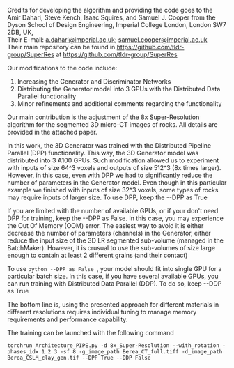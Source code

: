 Credits for developing the algorithm and providing the code goes to the Amir Dahari, Steve Kench, Isaac Squires, and Samuel J. Cooper from the Dyson School 
of Design Engineering, Imperial College London, London SW7 2DB, UK,  
Their E-mail: a.dahari@imperial.ac.uk; samuel.cooper@imperial.ac.uk  
Their main repository can be found in https://github.com/tldr-group/SuperRes at https://github.com/tldr-group/SuperRes

Our modifications to the code include:
 1. Increasing the Generator and Discriminator Networks
 2. Distributing the Generator model into 3 GPUs with the Distributed Data Parallel functionality
 3. Minor refinements and additional comments regarding the functionality


Our main contribution is the adjustment of the 8x Super-Resolution algorithm for the segmented 3D micro-CT images of rocks. 
All details are provided in the attached paper.

In this work, the 3D Generator was trained with the Distributed Pipeline Parallel (DPP) functionality. This way, the 3D Generator model was distributed into
3 A100 GPUs. Such modification allowed us to experiment with inputs of size 64^3 voxels and outputs of size 512^3 (8x times larger). However, in this case,
even with DPP we had to significantly reduce the number of parameters in the Generator model.
Even though in this particular example we finished with inputs of size 32^3 voxels, some types of rocks may require inputs of larger size. 
To use DPP, keep the --DPP as True

If you are limited with the number of available GPUs, or if your don't need DPP for training, keep the --DPP as False. In this case, you may experience the
Out Of Memory (OOM) error. The easiest way to avoid it is either decrease the number of parameters (channels) in the Generator, either reduce the input size
of the 3D LR segmented sub-volume (managed in the BatchMaker). 
However, it is crusual to use the sub-volumes of size large enough to contain at least 2 different grains (and their contact)

To use ```python --DPP as False ```, your model should fit into single GPU for a particular batch size. 
In this case, if you have several available GPUs, you can run training with Distributed Data Parallel (DDP). To do so, keep --DDP as True

The bottom line is, using the presented approach for different materials in different resolutions requires individual tuning to manage memory requirements
and performance capability.

The training can be launched with the following command

```
torchrun Architecture_PIPE.py -d 8x_Super-Resolution --with_rotation -phases_idx 1 2 3 -sf 8 -g_image_path Berea_CT_full.tiff -d_image_path Berea_CSLM_clay_gen.tif --DPP True --DDP False
```
